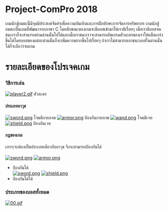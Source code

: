 # Project-ComPro 2018
เกมนักสู้อมตะนี้มีจุดมีประสงค์จัดทำเพื่อความบันเทิงและการฝึกทักษะการจัดการทรัพยากร เกมนักสู้อมตะเป็นเกมที่พัฒนาจากภาษา C โดยลักษณะของเกมจะมีบอสเข้ามาให้เราตีเรื่อยๆ เมื่อเราตีบอสจนชนะเราก็จะสามารถผ่านด่านนั้นไปได้และเมื่อเราชนะเราจะสามารถอัพเกรดตัวละครของเราให้แข็งแกร่งขึ้นได้โดยบอสของแต่ละด่านนั้นก็จะเพิ่มความยากขึ้นไปเรื่อยๆ ถ้าเราไม่สามารถเอาชนะบอสในด่านนั้นได้ก็จะถือว่าจบเกม
# รายละเอียดของโปรเจคเกม
### วิธีการเล่น
[![player2.gif](https://www.img.live/images/2019/05/01/player2.gif)](https://www.img.live/image/7L7Loy)
ตัวละคร
#### ประเภทอาวุธ
[![sword.png](https://www.img.live/images/2019/05/01/sword.png)](https://www.img.live/image/7L41Ki)
โจมตีกายภาพ
[![armor.png](https://www.img.live/images/2019/05/01/armor.png)](https://www.img.live/image/7L4mNy)
ป้องกันกายภาพ
[![wand.png](https://www.img.live/images/2019/05/01/wand.png)](https://www.img.live/image/7L74M4)
โจมตีเวท
[![shield.png](https://www.img.live/images/2019/05/01/shield.png)](https://www.img.live/image/7L7SYc)
ป้องกันเวท
#### กฎของเกม
เกราะจะต้องเป็นประเภทเดียวกับอาวุธ จึงจะสามารถป้องกันได้ <br /><br/>
[![sword.png](https://www.img.live/images/2019/05/01/sword.png)](https://www.img.live/image/7L41Ki)
[![armor.png](https://www.img.live/images/2019/05/01/armor.png)](https://www.img.live/image/7L4mNy)
- ป้องกันได้ <br/>
[![sword.png](https://www.img.live/images/2019/05/01/sword.png)](https://www.img.live/image/7L41Ki)
[![shield.png](https://www.img.live/images/2019/05/01/shield.png)](https://www.img.live/image/7L7SYc)
- ป้องกันไม่ได้
### ประเภทของบอสทั้งหมด
[![00.gif](https://www.img.live/images/2019/05/01/00.gif)](https://www.img.live/image/7L7FOi)
